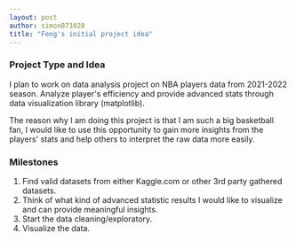```yaml
---
layout: post
author: simon871028
title: "Feng's initial project idea"
---
```


### Project Type and Idea

I plan to work on data analysis project on NBA players data from 2021-2022 season.
Analyze player's efficiency and provide advanced stats through data visualization library (matplotlib).

The reason why I am doing this project is that I am such a big basketball fan, I would like to use this opportunity
to gain more insights from the players' stats and help others to interpret the raw data more easily.

### Milestones

1. Find valid datasets from either Kaggle.com or other 3rd party gathered datasets.
2. Think of what kind of advanced statistic results I would like to visualize and can provide meaningful insights.
3. Start the data cleaning/exploratory.
4. Visualize the data.



